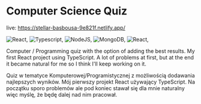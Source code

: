 # Computer Science Quiz

live: https://stellar-basbousa-9e821f.netlify.app/

<img src="https://img.shields.io/badge/React-20232A?style=for-the-badge&logo=react&logoColor=61DAFB" alt="React"/>,
<img src="https://img.shields.io/badge/TypeScript-007ACC?style=for-the-badge&logo=typescript&logoColor=white" alt="Typescript"/>,
<img src="https://img.shields.io/badge/Node.js-43853D?style=for-the-badge&logo=node.js&logoColor=white" alt="NodeJS"/>,
<img src="https://img.shields.io/badge/MongoDB-4EA94B?style=for-the-badge&logo=mongodb&logoColor=white" alt="MongoDB"/>,
<img src="https://img.shields.io/badge/styled--components-DB7093?style=for-the-badge&logo=styled-components&logoColor=white" alt="React"/>,


Computer / Programming quiz with the option of adding the best results.
My first React project using TypeScript. A lot of problems at first, but at the end it became natural for me so I think I'll keep working on it.

Quiz w tematyce Komputerowej/Programistycznej z możliwością dodawania najlepszych wyników. 
Mój pierwszy projekt React używający TypeScript. Na początku sporo problemów ale pod koniec stawał się dla mnie naturalny więc myślę, że będę dalej nad nim pracował.


